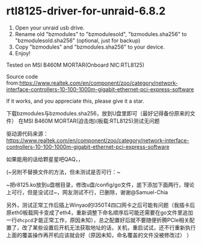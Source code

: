 # rtl8125-driver-for-unraid-6.8.2

1. Open your unraid usb drive.
2. Rename old "bzmodules" to "bzmodulesold", "bzmodules.sha256" to "bzmodulesold.sha256" (optional, just for backup)
3. Copy "bzmodules" and "bzmodules.sha256" to your device.
4. Enjoy!

Tested on MSI B460M MORTAR(Onboard NIC:RTL8125)

Source code from:https://www.realtek.com/en/component/zoo/category/network-interface-controllers-10-100-1000m-gigabit-ethernet-pci-express-software


If it works, and you appreciate this, please give it a star.


下载bzmodules与bzmodules.sha256，放到U盘里即可（最好记得备份原来的文件）
在MSI B460M MORTAR(迫击炮)(板载:RTL8125)测试无问题

驱动源代码来源：https://www.realtek.com/en/component/zoo/category/network-interface-controllers-10-100-1000m-gigabit-ethernet-pci-express-software

如果能用的话给颗星星吧QAQ，，

(~另附不替换文件的方法，但未测试是否可行：~

~把r8125.ko放到u盘根目录，修改u盘/config/go文件，底下添加下面两行，理论上可行，但是没试过~，网友测试不行，已删除，谢谢@Samuel-Chia


另外，测试正常工作后插上Winyao的I350T4四口网卡之后可能有问题（我插卡后原eth0板载网卡变成了eth4，重新调整下命名顺序后可能还需要在go文件里追加一行`dhcpcd`才能正常工作，原因未知），总之配置好后就不要随便折腾PCIe相关配置了，改了某些设置后开机无法获取地址的话，关机，重启试试，还不行重新执行上面的覆盖操作再开机应该就会好（原因未知，命名覆盖的文件没被修改过）
）
